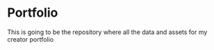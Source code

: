 # Portfolio
This is going to be the repository where all the data and assets for my creator portfolio
